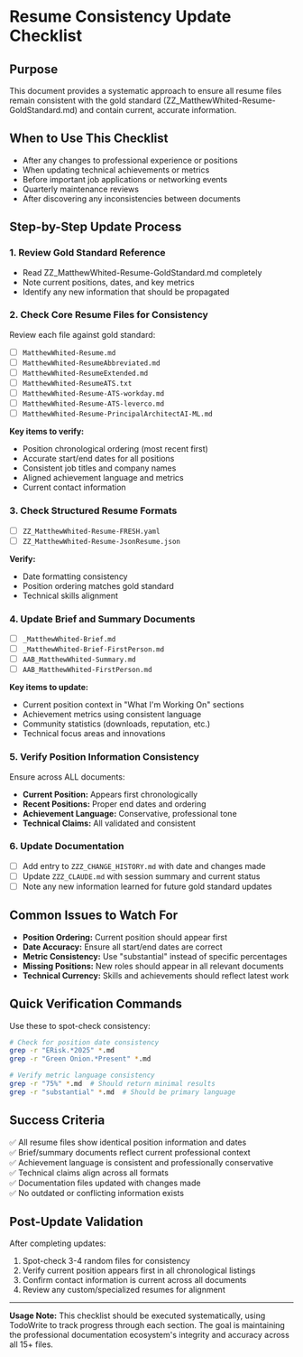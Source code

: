 # Resume Consistency Update Checklist

## Purpose
This document provides a systematic approach to ensure all resume files remain consistent with the gold standard (ZZ_MatthewWhited-Resume-GoldStandard.md) and contain current, accurate information.

## When to Use This Checklist
- After any changes to professional experience or positions
- When updating technical achievements or metrics
- Before important job applications or networking events
- Quarterly maintenance reviews
- After discovering any inconsistencies between documents

## Step-by-Step Update Process

### 1. Review Gold Standard Reference
- Read ZZ_MatthewWhited-Resume-GoldStandard.md completely
- Note current positions, dates, and key metrics
- Identify any new information that should be propagated

### 2. Check Core Resume Files for Consistency
Review each file against gold standard:
- [ ] `MatthewWhited-Resume.md`
- [ ] `MatthewWhited-ResumeAbbreviated.md` 
- [ ] `MatthewWhited-ResumeExtended.md`
- [ ] `MatthewWhited-ResumeATS.txt`
- [ ] `MatthewWhited-Resume-ATS-workday.md`
- [ ] `MatthewWhited-Resume-ATS-leverco.md`
- [ ] `MatthewWhited-Resume-PrincipalArchitectAI-ML.md`

**Key items to verify:**
- Position chronological ordering (most recent first)
- Accurate start/end dates for all positions
- Consistent job titles and company names
- Aligned achievement language and metrics
- Current contact information

### 3. Check Structured Resume Formats
- [ ] `ZZ_MatthewWhited-Resume-FRESH.yaml`
- [ ] `ZZ_MatthewWhited-Resume-JsonResume.json`

**Verify:**
- Date formatting consistency
- Position ordering matches gold standard
- Technical skills alignment

### 4. Update Brief and Summary Documents
- [ ] `_MatthewWhited-Brief.md`
- [ ] `_MatthewWhited-Brief-FirstPerson.md`
- [ ] `AAB_MatthewWhited-Summary.md`
- [ ] `AAB_MatthewWhited-FirstPerson.md`

**Key items to update:**
- Current position context in "What I'm Working On" sections
- Achievement metrics using consistent language
- Community statistics (downloads, reputation, etc.)
- Technical focus areas and innovations

### 5. Verify Position Information Consistency
Ensure across ALL documents:
- **Current Position:** Appears first chronologically
- **Recent Positions:** Proper end dates and ordering
- **Achievement Language:** Conservative, professional tone
- **Technical Claims:** All validated and consistent

### 6. Update Documentation
- [ ] Add entry to `ZZZ_CHANGE_HISTORY.md` with date and changes made
- [ ] Update `ZZZ_CLAUDE.md` with session summary and current status
- [ ] Note any new information learned for future gold standard updates

## Common Issues to Watch For
- **Position Ordering:** Current position should appear first
- **Date Accuracy:** Ensure all start/end dates are correct
- **Metric Consistency:** Use "substantial" instead of specific percentages
- **Missing Positions:** New roles should appear in all relevant documents
- **Technical Currency:** Skills and achievements should reflect latest work

## Quick Verification Commands
Use these to spot-check consistency:
```bash
# Check for position date consistency
grep -r "ERisk.*2025" *.md
grep -r "Green Onion.*Present" *.md

# Verify metric language consistency  
grep -r "75%" *.md  # Should return minimal results
grep -r "substantial" *.md  # Should be primary language
```

## Success Criteria
✅ All resume files show identical position information and dates  
✅ Brief/summary documents reflect current professional context  
✅ Achievement language is consistent and professionally conservative  
✅ Technical claims align across all formats  
✅ Documentation files updated with changes made  
✅ No outdated or conflicting information exists

## Post-Update Validation
After completing updates:
1. Spot-check 3-4 random files for consistency
2. Verify current position appears first in all chronological listings
3. Confirm contact information is current across all documents
4. Review any custom/specialized resumes for alignment

---

**Usage Note:** This checklist should be executed systematically, using TodoWrite to track progress through each section. The goal is maintaining the professional documentation ecosystem's integrity and accuracy across all 15+ files.